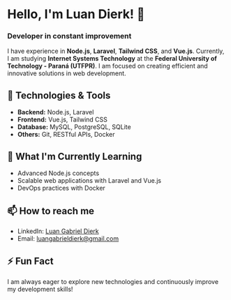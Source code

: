 # Hello, I'm Luan Dierk! 👋

### Developer in constant improvement

I have experience in **Node.js**, **Laravel**, **Tailwind CSS**, and **Vue.js**. Currently, I am studying **Internet Systems Technology** at the **Federal University of Technology - Paraná (UTFPR)**. I am focused on creating efficient and innovative solutions in web development.

## 🔧 Technologies & Tools

- **Backend:** Node.js, Laravel
- **Frontend:** Vue.js, Tailwind CSS
- **Database:** MySQL, PostgreSQL, SQLite
- **Others:** Git, RESTful APIs, Docker

## 🌱 What I'm Currently Learning

- Advanced Node.js concepts
- Scalable web applications with Laravel and Vue.js
- DevOps practices with Docker

## 📫 How to reach me

- LinkedIn: [Luan Gabriel Dierk](https://www.linkedin.com/in/luan-gabriel-dierk-a60203256/)
- Email: luangabrieldierk@gmail.com

## ⚡ Fun Fact

I am always eager to explore new technologies and continuously improve my development skills!
